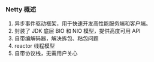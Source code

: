 ### Netty 概述

1. 异步事件驱动框架，用于快速开发高性能服务端和客户端。
2. 封装了 JDK 底层 BIO 和 NIO 模型，提供高度可用 API
3. 自带编解码器，解决拆包、粘包问题
4. reactor 线程模型
5. 自带协议栈，无需用户关心

